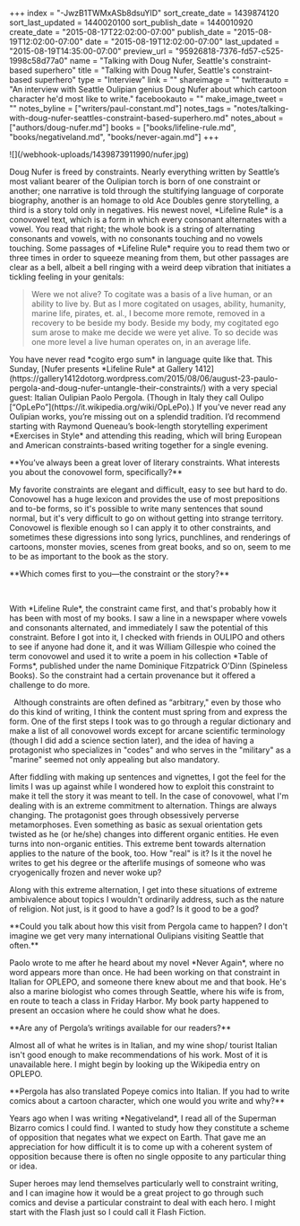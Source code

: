+++
index = "-JwzB1TWMxASb8dsuYID"
sort_create_date = 1439874120
sort_last_updated = 1440020100
sort_publish_date = 1440010920
create_date = "2015-08-17T22:02:00-07:00"
publish_date = "2015-08-19T12:02:00-07:00"
date = "2015-08-19T12:02:00-07:00"
last_updated = "2015-08-19T14:35:00-07:00"
preview_url = "95926818-7376-fd57-c525-1998c58d77a0"
name = "Talking with Doug Nufer, Seattle's constraint-based superhero"
title = "Talking with Doug Nufer, Seattle's constraint-based superhero"
type = "Interview"
link = ""
shareimage = ""
twitterauto = "An interview with Seattle Oulipian genius Doug Nufer about which cartoon character he'd most like to write."
facebookauto = ""
make_image_tweet = ""
notes_byline = ["writers/paul-constant.md"]
notes_tags = "notes/talking-with-doug-nufer-seattles-constraint-based-superhero.md"
notes_about = ["authors/doug-nufer.md"]
books = ["books/lifeline-rule.md", "books/negativeland.md", "books/never-again.md"]
+++
<p class="image-left">![](/webhook-uploads/1439873911990/nufer.jpg)</p><p class="intro noindent">Doug Nufer is freed by constraints. Nearly everything written by Seattle’s most valiant bearer of the Oulipian torch is born of one constraint or another; one narrative is told through the stultifying language of corporate biography, another is an homage to old Ace Doubles genre storytelling, a third is a story told only in negatives. His newest novel, *Lifeline Rule* is a conovowel text, which is a form in which every consonant alternates with a vowel. You read that right; the whole book is a string of alternating consonants and vowels, with no consonants touching and no vowels touching. Some passages of *Lifeline Rule* require you to read them two or three times in order to squeeze meaning from them, but other passages are clear as a bell, albeit a bell ringing with a weird deep vibration that initiates a tickling feeling in your genitals:</p>

<p class="intro"><blockquote>Were we not alive? To cogitate was a basis of a live human, or an ability to live by. But as I more cogitated on usages, ability, humanity, marine life, pirates, et. al., I become more remote, removed in a recovery to be beside my body. Beside my body, my cogitated ego sum arose to make me decide we were yet alive. To so decide was one more level a live human operates on, in an average life.</blockquote></p>

<p class="intro">You have never read *cogito ergo sum* in language quite like that. This Sunday, [Nufer presents *Lifeline Rule* at Gallery 1412](https://gallery1412dotorg.wordpress.com/2015/08/06/august-23-paulo-pergola-and-doug-nufer-untangle-their-constraints/) with a very special guest: Italian Oulipian Paolo Pergola. (Though in Italy they call Oulipo [“OpLePo”](https://it.wikipedia.org/wiki/OpLePo).) If you’ve never read any Oulipian works, you’re missing out on a splendid tradition. I’d recommend starting with Raymond Queneau’s book-length storytelling experiment *Exercises in Style* and attending this reading, which will bring European and American constraints-based writing together for a single evening.</p>

<p class="noindent">**You’ve always been a great lover of literary constraints. What interests you about the conovowel form, specifically?**</p>

<p class="noindent">My favorite constraints are elegant and difficult, easy to see but hard to do. Conovowel has a huge lexicon and provides the use of most prepositions and to-be forms, so it's possible to write many sentences that sound normal, but it's very difficult to go on without getting into strange territory. Conovowel is flexible enough so I can apply it to other constraints, and sometimes these digressions into song lyrics, punchlines, and renderings of cartoons, monster movies, scenes from great books, and so on, seem to me to be as important to the book as the story.</p>

<p class="noindent">**Which comes first to you—the constraint or the story?**</p>

 
<p class="noindent">With *Lifeline Rule*, the constraint came first, and that's probably how it has been with most of my books. I saw a line in a newspaper where vowels and consonants alternated, and immediately I saw the potential of this constraint. Before I got into it, I checked with friends in OULIPO and others to see if anyone had done it, and it was William Gillespie who coined the term conovowel and used it to write a poem in his collection *Table of Forms*, published under the name Dominique Fitzpatrick O'Dinn (Spineless Books). So the constraint had a certain provenance but it offered a challenge to do more.</p>
 
Although constraints are often defined as “arbitrary," even by those who do this kind of writing, I think the content must spring from and express the form. One of the first steps I took was to go through a regular dictionary and make a list of all conovowel words except for arcane scientific terminology (though I did add a science section later), and the idea of having a protagonist who specializes in "codes" and who serves in the "military" as a "marine" seemed not only appealing but also mandatory. 

After fiddling with making up sentences and vignettes, I got the feel for the limits I was up against while I wondered how to exploit this constraint to make it tell the story it was meant to tell. In the case of conovowel, what I'm dealing with is an extreme commitment to alternation. Things are always changing. The protagonist goes through obsessively perverse metamorphoses. Even something as basic as sexual orientation gets twisted as he (or he/she) changes into different organic entities. He even turns into non-organic entities. This extreme bent towards alternation applies to the nature of the book, too. How "real" is it? Is it the novel he writes to get his degree or the afterlife musings of someone who was cryogenically frozen and never woke up? 

Along with this extreme alternation, I get into these situations of extreme ambivalence about topics I wouldn't ordinarily address, such as the nature of religion. Not just, is it good to have a god? Is it good to be a god?

<p class="noindent">**Could you talk about how this visit from Pergola came to happen? I don't imagine we get very many international Oulipians visiting Seattle that often.**</p>

<p class="noindent">Paolo wrote to me after he heard about my novel *Never Again*, where no word appears more than once. He had been working on that constraint in Italian for OPLEPO, and someone there knew about me and that book. He's also a marine biologist who comes through Seattle, where his wife is from, en route to teach a class in Friday Harbor. My book party happened to present an occasion where he could show what he does.</p>

<p class="noindent">**Are any of Pergola’s writings available for our readers?**</p>

<p class="noindent">Almost all of what he writes is in Italian, and my wine shop/ tourist Italian isn't good enough to make recommendations of his work. Most of it is unavailable here. I might begin by looking up the Wikipedia entry on OPLEPO.</p>

<p class="noindent">**Pergola has also translated Popeye comics into Italian. If you had to write comics about a cartoon character, which one would you write and why?**</p>

<p class="noindent">Years ago when I was writing *Negativeland*, I read all of the Superman Bizarro comics I could find. I wanted to study how they constitute a scheme of opposition that negates what we expect on Earth. That gave me an appreciation for how difficult it is to come up with a coherent system of opposition because there is often no single opposite to any particular thing or idea. </p>

Super heroes may lend themselves particularly well to constraint writing, and I can imagine how it would be a great project to go through such comics and devise a particular constraint to deal with each hero. I might start with the Flash just so I could call it Flash Fiction.